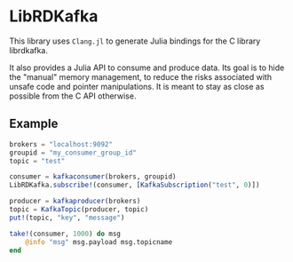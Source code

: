 # LibRDKafka

This library uses `Clang.jl` to generate Julia bindings for the C library librdkafka.

It also provides a Julia API to consume and produce data.
Its goal is to hide the "manual" memory management, to reduce the risks
associated with unsafe code and pointer manipulations.
It is meant to stay as close as possible from the C API otherwise.

## Example
```julia
brokers = "localhost:9092"
groupid = "my_consumer_group_id"
topic = "test"

consumer = kafkaconsumer(brokers, groupid)
LibRDKafka.subscribe!(consumer, [KafkaSubscription("test", 0)])

producer = kafkaproducer(brokers)
topic = KafkaTopic(producer, topic)
put!(topic, "key", "message")

take!(consumer, 1000) do msg
    @info "msg" msg.payload msg.topicname
end
```
